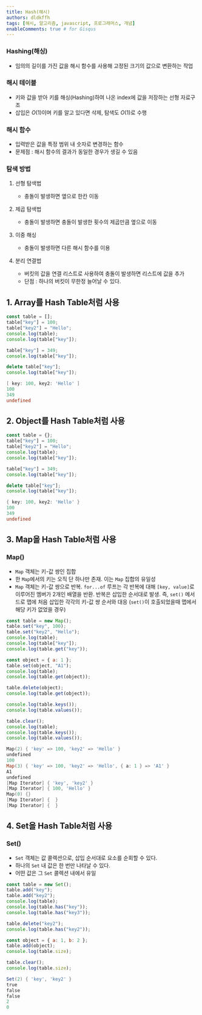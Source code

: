 ```yaml
---
title: Hash(해시)
authors: dldkffh
tags: [해시, 알고리즘, javascript, 프로그래머스, 개념]
enableComments: true # for Gisqus
---
```


### Hashing(해싱)

- 임의의 길이를 가진 값을 해시 함수를 사용해 고정된 크기의 값으로 변환하는 작업

### 해시 테이블

- 키와 값을 받아 키를 해싱(Hashing)하여 나온 index에 값을 저장하는 선형 자료구조 
- 삽입은 $O(1)$이며 키를 알고 있다면 삭제, 탐색도 $O(1)$로 수행

<!--truncate-->

### 해시 함수

- 입력받은 값을 특정 범위 내 숫자로 변경하는 함수
- 문제점 : 해시 함수의 결과가 동일한 경우가 생길 수 있음


### 탐색 방법

1. 선형 탐색법

    - 충돌이 발생하면 옆으로 한칸 이동

2. 제곱 탐색법

    - 충돌이 발생하면 충돌이 발생한 횟수의 제곱만큼 옆으로 이동

3. 이중 해싱

    - 충돌이 발생하면 다른 해시 함수를 이용

4. 분리 연결법

    - 버킷의 값을 연결 리스트로 사용하여 충돌이 발생하면 리스트에 값을 추가
    - 단점 : 하나의 버킷이 무한정 늘어날 수 있다.


## 1. Array를 Hash Table처럼 사용

```javascript showLineNumbers title="javascript"
const table = [];
table["key"] = 100;
table["key2"] = "Hello";
console.log(table);
console.log(table["key"]);

table["key"] = 349;
console.log(table["key"]);

delete table["key"];
console.log(table["key"]);
```

```powershell title="powershell"
[ key: 100, key2: 'Hello' ]
100
349
undefined
```

## 2. Object를 Hash Table처럼 사용

```javascript showLineNumbers title="javascript"
const table = {};
table["key"] = 100;
table["key2"] = "Hello";
console.log(table);
console.log(table["key"]);

table["key"] = 349;
console.log(table["key"]);

delete table["key"];
console.log(table["key"]);
```

```powershell title="powershell"
{ key: 100, key2: 'Hello' }
100
349
undefined
```

## 3. Map을 Hash Table처럼 사용

### Map()
- `Map` 객체는 키-값 쌍인 집합
- 한 `Map`에서의 키는 오직 단 하나만 존재. 이는 `Map` 집합의 유일성 
- `Map` 객체는 키-값 쌍으로 반복. `for...of` 루프는 각 반복에 대해 `[key, value]`로 이루어진 멤버가 2개인 배열을 반환. 반복은 삽입한 순서대로 발생. 즉, `set()` 메서드로 맵에 처음 삽입한 각각의 키-값 쌍 순서와 대응 (`set()`이 호출되었을때 맵에서 해당 키가 없었을 경우)

```javascript showLineNumbers title="javascript"
const table = new Map();
table.set("key", 100);
table.set("key2", "Hello");
console.log(table);
console.log(table["key"]);
console.log(table.get("key"));

const object = { a: 1 };
table.set(object, "A1");
console.log(table);
console.log(table.get(object));

table.delete(object);
console.log(table.get(object));

console.log(table.keys());
console.log(table.values());

table.clear();
console.log(table);
console.log(table.keys());
console.log(table.values());

```

```powershell title="powershell"
Map(2) { 'key' => 100, 'key2' => 'Hello' }
undefined
100
Map(3) { 'key' => 100, 'key2' => 'Hello', { a: 1 } => 'A1' }
A1
undefined
[Map Iterator] { 'key', 'key2' }
[Map Iterator] { 100, 'Hello' }
Map(0) {}
[Map Iterator] {  }
[Map Iterator] {  }
```

## 4. Set을 Hash Table처럼 사용

### Set()

- `Set` 객체는 값 콜렉션으로, 삽입 순서대로 요소를 순회할 수 있다. 
- 하나의 `Set` 내 값은 한 번만 나타날 수 있다. 
- 어떤 값은 그 `Set` 콜렉션 내에서 유일

```javascript showLineNumbers title="javascript"
const table = new Set();
table.add("key");
table.add("key2");
console.log(table);
console.log(table.has("key"));
console.log(table.has("key3"));

table.delete("key2");
console.log(table.has("key2"));

const object = { a: 1, b: 2 };
table.add(object);
console.log(table.size);

table.clear();
console.log(table.size);
```

```powershell title="powershell"
Set(2) { 'key', 'key2' }
true
false
false
2
0
```

<!-- #### 참고 사이트

- [baeharam.netlify, [DS] 해쉬 테이블(Hash Table)이란?](https://baeharam.netlify.app/posts/data%20structure/hash-table) -->